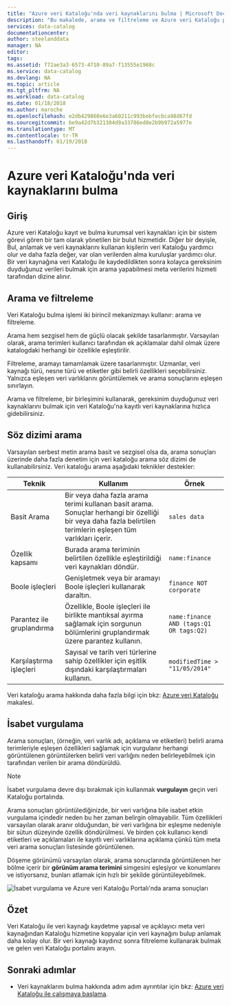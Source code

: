 ```yaml
---
title: "Azure veri Kataloğu'nda veri kaynaklarını bulma | Microsoft Docs"
description: "Bu makalede, arama ve filtreleme ve Azure veri Kataloğu portalını isabet vurgulama özelliklerini kullanarak da dahil olmak üzere Azure veri Kataloğu ile kayıtlı veri varlıklarını nasıl bulacağınızı vurgular."
services: data-catalog
documentationcenter: 
author: steelanddata
manager: NA
editor: 
tags: 
ms.assetid: f72ae3a3-6573-4710-89a7-f13555e1968c
ms.service: data-catalog
ms.devlang: NA
ms.topic: article
ms.tgt_pltfrm: NA
ms.workload: data-catalog
ms.date: 01/18/2018
ms.author: maroche
ms.openlocfilehash: e2db429860e6e3a60211c993bebfecbca98d67fd
ms.sourcegitcommit: be9a42d7b321304d9a33786ed8e2b9b972a5977e
ms.translationtype: MT
ms.contentlocale: tr-TR
ms.lasthandoff: 01/19/2018
---
```

# <a name="how-to-discover-data-sources-in-azure-data-catalog"></a>Azure veri Kataloğu'nda veri kaynaklarını bulma
## <a name="introduction"></a>Giriş
Azure veri Kataloğu kayıt ve bulma kurumsal veri kaynakları için bir sistem görevi gören bir tam olarak yönetilen bir bulut hizmetidir. Diğer bir deyişle, Bul, anlamak ve veri kaynaklarını kullanan kişilerin veri Kataloğu yardımcı olur ve daha fazla değer, var olan verilerden alma kuruluşlar yardımcı olur. Bir veri kaynağına veri Kataloğu ile kaydedildikten sonra kolayca gereksinim duyduğunuz verileri bulmak için arama yapabilmesi meta verilerini hizmeti tarafından dizine alınır.

## <a name="searching-and-filtering"></a>Arama ve filtreleme
Veri Kataloğu bulma işlemi iki birincil mekanizmayı kullanır: arama ve filtreleme.

Arama hem sezgisel hem de güçlü olacak şekilde tasarlanmıştır. Varsayılan olarak, arama terimleri kullanıcı tarafından ek açıklamalar dahil olmak üzere katalogdaki herhangi bir özellikle eşleştirilir.

Filtreleme, aramayı tamamlamak üzere tasarlanmıştır. Uzmanlar, veri kaynağı türü, nesne türü ve etiketler gibi belirli özellikleri seçebilirsiniz. Yalnızca eşleşen veri varlıklarını görüntülemek ve arama sonuçlarını eşleşen sınırlayın.

Arama ve filtreleme, bir birleşimini kullanarak, gereksinim duyduğunuz veri kaynaklarını bulmak için veri Kataloğu'na kayıtlı veri kaynaklarına hızlıca gidebilirsiniz.

## <a name="search-syntax"></a>Söz dizimi arama
Varsayılan serbest metin arama basit ve sezgisel olsa da, arama sonuçları üzerinde daha fazla denetim için veri kataloğu arama söz dizimi de kullanabilirsiniz. Veri kataloğu arama aşağıdaki teknikler destekler:

| Teknik | Kullanım | Örnek |
| --- | --- | --- |
| Basit Arama |Bir veya daha fazla arama terimi kullanan basit arama. Sonuçlar herhangi bir özelliği bir veya daha fazla belirtilen terimlerin eşleşen tüm varlıkları içerir. |`sales data` |
| Özellik kapsamı |Burada arama teriminin belirtilen özellikle eşleştirildiği veri kaynakları döndür. |`name:finance` |
| Boole işleçleri |Genişletmek veya bir aramayı Boole işleçleri kullanarak daraltın. |`finance NOT corporate` |
| Parantez ile gruplandırma |Özellikle, Boole işleçleri ile birlikte mantıksal ayırma sağlamak için sorgunun bölümlerini gruplandırmak üzere parantez kullanın. |`name:finance AND (tags:Q1 OR tags:Q2)` |
| Karşılaştırma işleçleri |Sayısal ve tarih veri türlerine sahip özellikler için eşitlik dışındaki karşılaştırmaları kullanın. |`modifiedTime > "11/05/2014"` |

Veri kataloğu arama hakkında daha fazla bilgi için bkz: [Azure veri Kataloğu](https://msdn.microsoft.com/library/azure/mt267594.aspx) makalesi.

## <a name="hit-highlighting"></a>İsabet vurgulama
Arama sonuçları, (örneğin, veri varlık adı, açıklama ve etiketleri) belirli arama terimleriyle eşleşen özellikleri sağlamak için vurgulanır herhangi görüntülenen görüntülerken belirli veri varlığını neden belirleyebilmek için tarafından verilen bir arama döndürüldü.

> [!NOTE]
> İsabet vurgulama devre dışı bırakmak için kullanmak **vurgulayın** geçin veri Kataloğu portalında.
>
>

Arama sonuçları görüntülediğinizde, bir veri varlığına bile isabet etkin vurgulama içindedir neden bu her zaman belirgin olmayabilir. Tüm özellikleri varsayılan olarak aranır olduğundan, bir veri varlığına bir eşleşme nedeniyle bir sütun düzeyinde özellik döndürülmesi. Ve birden çok kullanıcı kendi etiketleri ve açıklamaları ile kayıtlı veri varlıklarına açıklama çünkü tüm meta veri arama sonuçları listesinde görüntülenen.

Döşeme görünümü varsayılan olarak, arama sonuçlarında görüntülenen her bölme içerir bir **görünüm arama terimini** simgesini eşleşiyor ve konumlarını ve istiyorsanız, bunları atlamak için hızlı bir şekilde görüntüleyebilmek.

 ![İsabet vurgulama ve Azure veri Kataloğu Portalı'nda arama sonuçları](./media/data-catalog-how-to-discover/search-matches.png)

## <a name="summary"></a>Özet
Veri Kataloğu ile veri kaynağı kaydetme yapısal ve açıklayıcı meta veri kaynağından Kataloğu hizmetine kopyalar için veri kaynağını bulup anlamak daha kolay olur. Bir veri kaynağı kaydınız sonra filtreleme kullanarak bulmak ve gelen veri Kataloğu portalını arayın.

## <a name="next-steps"></a>Sonraki adımlar
* Veri kaynaklarını bulma hakkında adım adım ayrıntılar için bkz: [Azure veri Kataloğu ile çalışmaya başlama](data-catalog-get-started.md).
